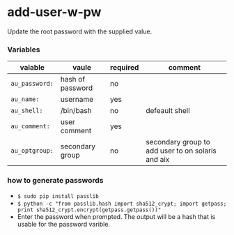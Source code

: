 # add-user-w-pw

Update the root password with the supplied value.

### Variables
| vaiable | vaule | required | comment |
|---------|-------|----------| --------|
| `au_password:`| hash of password | no | |
| `au_name:` | username | yes | |
| `au_shell:` | /bin/bash | no | defeault shell |
| `au_comment:` | user comment | yes | |
| `au_optgroup:` | secondary group | no | secondary group to add user to on solaris and aix |

### how to generate passwords

* `$ sudo pip install passlib` 
* `$ python -c "from passlib.hash import sha512_crypt; import getpass; print sha512_crypt.encrypt(getpass.getpass())"` 
* Enter the password when prompted. The output will be a hash that is usable for the password varible.

